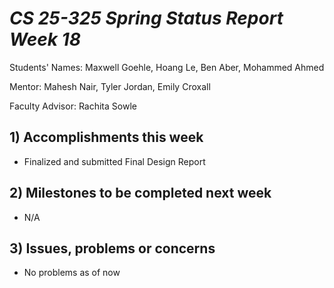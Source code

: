 # *CS 25-325 Spring Status Report Week 18*

Students' Names: Maxwell Goehle, Hoang Le, Ben Aber, Mohammed Ahmed

Mentor: Mahesh Nair, Tyler Jordan, Emily Croxall

Faculty Advisor: Rachita Sowle

 ## 1) Accomplishments this week ##
   - Finalized and submitted Final Design Report
## 2) Milestones to be completed next week ##
   - N/A
## 3) Issues, problems or concerns ## 
   - No problems as of now
